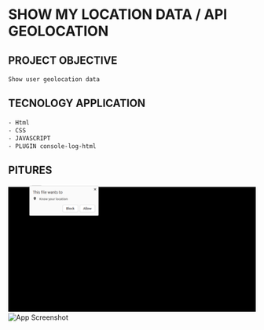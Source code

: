 # SHOW MY LOCATION DATA / API GEOLOCATION

## PROJECT OBJECTIVE
```
Show user geolocation data
```

## TECNOLOGY APPLICATION
```
- Html
- CSS
- JAVASCRIPT
- PLUGIN console-log-html
```

## PITURES

![App Screenshot](/Screenshot%20from%202023-03-04%2012-44-05.png?text=App+Screenshot+Here)
![App Screenshot](/Screenshot%20from%202023-03-04%2012-44-38.pngtext=App+Screenshot+Here)